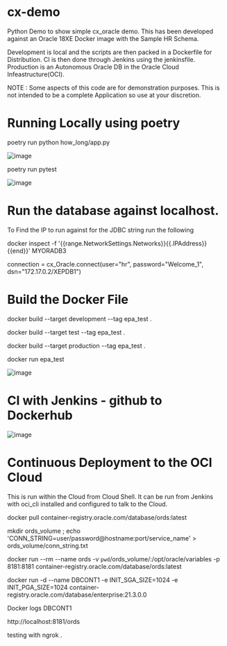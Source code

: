 # cx-demo

Python Demo to show simple cx_oracle demo. This has been developed against an Oracle 18XE Docker image with the Sample HR Schema.

Development is local and the scripts are then packed in a Dockerfile for Distribution. CI is then done through Jenkins using the jenkinsfile. Production is an Autonomous Oracle DB in the Oracle Cloud Infeastructure(OCI).

NOTE : Some aspects of this code are for demonstration purposes. This is not intended to be a complete Application so use at your discretion.

# Running Locally using poetry

poetry run python how_long/app.py

![image](https://user-images.githubusercontent.com/71491954/157334147-44914b1a-4fa1-437c-85c3-642dde4a40f4.png)


poetry run pytest

![image](https://user-images.githubusercontent.com/71491954/157334007-fd6d1eaa-3683-45ec-afdb-87b839f163d7.png)


# Run the database against localhost. 

To Find the IP to run against for the JDBC string run the following

docker inspect -f '{{range.NetworkSettings.Networks}}{{.IPAddress}}{{end}}' MYORADB3

connection = cx_Oracle.connect(user="hr", password="Welcome_1", dsn="172.17.0.2/XEPDB1")

# Build the Docker File

docker build --target development --tag epa_test .

docker build --target test --tag epa_test .

docker build --target production --tag epa_test .

docker run epa_test

![image](https://user-images.githubusercontent.com/71491954/157327087-e7f6088c-b8f9-40fb-995d-0d79a1b65828.png)

# CI with Jenkins - github to Dockerhub

![image](https://user-images.githubusercontent.com/71491954/157337009-d15a99fb-6a28-42f7-97f0-5369c12978bf.png)

# Continuous Deployment to the OCI Cloud

This is run within the Cloud from Cloud Shell. It can be run from Jenkins with oci_cli installed and configured to talk to the Cloud.

docker pull container-registry.oracle.com/database/ords:latest

mkdir ords_volume ; echo 'CONN_STRING=user/password@hostname:port/service_name' > ords_volume/conn_string.txt

docker run  --rm --name ords -v `pwd`/ords_volume/:/opt/oracle/variables -p 8181:8181 container-registry.oracle.com/database/ords:latest

docker run -d --name DBCONT1 -e INIT_SGA_SIZE=1024 -e INIT_PGA_SIZE=1024 container-registry.oracle.com/database/enterprise:21.3.0.0

Docker logs DBCONT1

http://localhost:8181/ords


testing with ngrok
.
